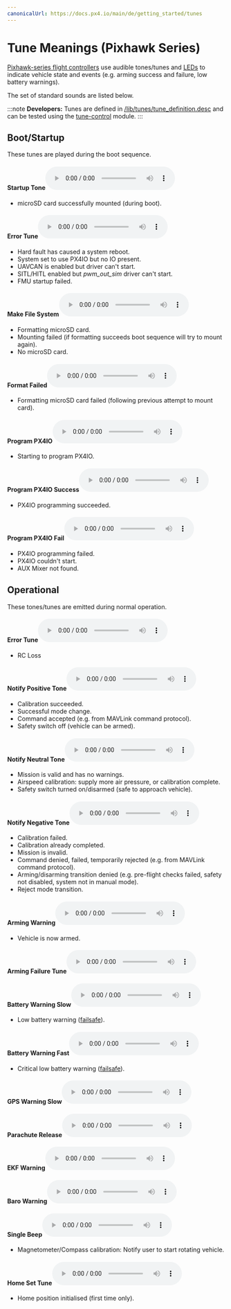 ```yaml
---
canonicalUrl: https://docs.px4.io/main/de/getting_started/tunes
---
```


# Tune Meanings (Pixhawk Series)

[Pixhawk-series flight controllers](../flight_controller/pixhawk_series.md) use audible tones/tunes and [LEDs](../getting_started/led_meanings.md) to indicate vehicle state and events (e.g. arming success and failure, low battery warnings).

The set of standard sounds are listed below.

:::note
**Developers:** Tunes are defined in [/lib/tunes/tune_definition.desc](https://github.com/PX4/PX4-Autopilot/blob/master/src/lib/tunes/tune_definition.desc) and can be tested using the [tune-control](../modules/modules_system.md#tune-control) module.
:::

## Boot/Startup

These tunes are played during the boot sequence. <!-- https://github.com/PX4/PX4-Autopilot/blob/master/ROMFS/px4fmu_common/init.d/rcS -->

#### Startup Tone<audio controls> <source src="../../assets/tunes/1_startup_tone.mp3" type="audio/mpeg"> Your browser does not support the audio element. </audio> 

- microSD card successfully mounted (during boot).

#### Error Tune<audio controls> <source src="../../assets/tunes/2_error_tune.mp3" type="audio/mpeg"> Your browser does not support the audio element. </audio> 

- Hard fault has caused a system reboot.
- System set to use PX4IO but no IO present.
- UAVCAN is enabled but driver can't start.
- SITL/HITL enabled but *pwm_out_sim* driver can't start.
- FMU startup failed.

#### Make File System<audio controls> <source src="../../assets/tunes/16_make_fs.mp3" type="audio/mpeg"> Your browser does not support the audio element. </audio> 

- Formatting microSD card. 
- Mounting failed (if formatting succeeds boot sequence will try to mount again).
- No microSD card.

#### Format Failed<audio controls> <source src="../../assets/tunes/17_format_failed.mp3" type="audio/mpeg"> Your browser does not support the audio element. </audio> 

- Formatting microSD card failed (following previous attempt to mount card).

#### Program PX4IO<audio controls> <source src="../../assets/tunes/18_program_px4io.mp3" type="audio/mpeg"> Your browser does not support the audio element. </audio> 

- Starting to program PX4IO.

#### Program PX4IO Success<audio controls> <source src="../../assets/tunes/19_program_px4io_success.mp3" type="audio/mpeg"> Your browser does not support the audio element. </audio> 

- PX4IO programming succeeded.

#### Program PX4IO Fail<audio controls> <source src="../../assets/tunes/20_program_px4io_fail.mp3" type="audio/mpeg"> Your browser does not support the audio element. </audio> 

- PX4IO programming failed.
- PX4IO couldn't start.
- AUX Mixer not found.

## Operational

These tones/tunes are emitted during normal operation.

<span id="error_tune_operational"></span>

#### Error Tune<audio controls> <source src="../../assets/tunes/2_error_tune.mp3" type="audio/mpeg"> Your browser does not support the audio element. </audio> 

- RC Loss

#### Notify Positive Tone<audio controls> <source src="../../assets/tunes/3_notify_positive_tone.mp3" type="audio/mpeg"> Your browser does not support the audio element. </audio> 

- Calibration succeeded.
- Successful mode change.
- Command accepted (e.g. from MAVLink command protocol).
- Safety switch off (vehicle can be armed).

#### Notify Neutral Tone<audio controls> <source src="../../assets/tunes/4_notify_neutral_tone.mp3" type="audio/mpeg"> Your browser does not support the audio element. </audio> 

- Mission is valid and has no warnings.
- Airspeed calibration: supply more air pressure, or calibration complete.
- Safety switch turned on/disarmed (safe to approach vehicle).

#### Notify Negative Tone<audio controls> <source src="../../assets/tunes/5_notify_negative_tone.mp3" type="audio/mpeg"> Your browser does not support the audio element. </audio> 

- Calibration failed.
- Calibration already completed.
- Mission is invalid.
- Command denied, failed, temporarily rejected (e.g. from MAVLink command protocol).
- Arming/disarming transition denied (e.g. pre-flight checks failed, safety not disabled, system not in manual mode).
- Reject mode transition.

#### Arming Warning<audio controls> <source src="../../assets/tunes/6_arming_warning.mp3" type="audio/mpeg"> Your browser does not support the audio element. </audio> 

- Vehicle is now armed.

#### Arming Failure Tune<audio controls> <source src="../../assets/tunes/10_arming_failure_tune.mp3" type="audio/mpeg"> Your browser does not support the audio element. </audio> 

#### Battery Warning Slow<audio controls> <source src="../../assets/tunes/7_battery_warning_slow.mp3" type="audio/mpeg"> Your browser does not support the audio element. </audio> 

- Low battery warning ([failsafe](../config/safety.md#low-battery-failsafe)).

#### Battery Warning Fast<audio controls> <source src="../../assets/tunes/8_battery_warning_fast.mp3" type="audio/mpeg"> Your browser does not support the audio element. </audio> 

- Critical low battery warning ([failsafe](../config/safety.md#low-battery-failsafe)).

#### GPS Warning Slow<audio controls> <source src="../../assets/tunes/9_gps_warning_slow.mp3" type="audio/mpeg"> Your browser does not support the audio element. </audio> 

#### Parachute Release<audio controls> <source src="../../assets/tunes/11_parachute_release.mp3" type="audio/mpeg"> Your browser does not support the audio element. </audio> 

<!-- Does not appear to be used: TONE_PARACHUTE_RELEASE_TUNE -->

#### EKF Warning<audio controls> <source src="../../assets/tunes/12_ekf_warning.mp3" type="audio/mpeg"> Your browser does not support the audio element. </audio> 

<!-- Does not appear to be used: TONE_EKF_WARNING_TUNE -->

#### Baro Warning<audio controls> <source src="../../assets/tunes/13_baro_warning.mp3" type="audio/mpeg"> Your browser does not support the audio element. </audio> 

<!-- Does not appear to be used: TONE_BARO_WARNING_TUNE -->

#### Single Beep<audio controls> <source src="../../assets/tunes/14_single_beep.mp3" type="audio/mpeg"> Your browser does not support the audio element. </audio> 

- Magnetometer/Compass calibration: Notify user to start rotating vehicle.

#### Home Set Tune<audio controls> <source src="../../assets/tunes/15_home_set_tune.mp3" type="audio/mpeg"> Your browser does not support the audio element. </audio> 

- Home position initialised (first time only).